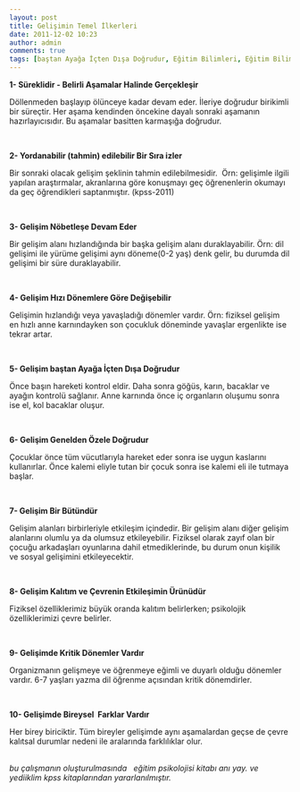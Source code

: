 ```yaml
---
layout: post
title: Gelişimin Temel İlkerleri
date: 2011-12-02 10:23
author: admin
comments: true
tags: [baştan Ayağa İçten Dışa Doğrudur, Eğitim Bilimleri, Eğitim Bilimleri, Genelden Özele Doğrudur, Hızı Dönemlere Göre Değişebilir, Nöbetleşe Devam Eder, Yordanabilir (tahmin) edilebilir Sıra izler]
---
```

<strong>1- Süreklidir - Belirli Aşamalar Halinde Gerçekleşir</strong>

Döllenmeden başlayıp ölünceye kadar devam eder. İleriye doğrudur birikimli bir süreçtir. Her aşama kendinden öncekine dayalı sonraki aşamanın hazırlayıcısıdır. Bu aşamalar basitten karmaşığa doğrudur.

&nbsp;

<strong>2- Yordanabilir (tahmin) edilebilir Bir Sıra izler</strong>

Bir sonraki olacak gelişim şeklinin tahmin edilebilmesidir.  Örn: gelişimle ilgili yapılan araştırmalar, akranlarına göre konuşmayı geç öğrenenlerin okumayı da geç öğrendikleri saptanmıştır. (kpss-2011)

&nbsp;

<strong>3- Gelişim Nöbetleşe Devam Eder</strong>

Bir gelişim alanı hızlandığında bir başka gelişim alanı duraklayabilir. Örn: dil gelişimi ile yürüme gelişimi aynı döneme(0-2 yaş) denk gelir, bu durumda dil gelişimi bir süre duraklayabilir.

&nbsp;

<strong>4- Gelişim Hızı Dönemlere Göre Değişebilir</strong>

Gelişimin hızlandığı veya yavaşladığı dönemler vardır. Örn: fiziksel gelişim en hızlı anne karnındayken son çocukluk döneminde yavaşlar ergenlikte ise tekrar artar.

&nbsp;

<strong>5- Gelişim baştan Ayağa İçten Dışa Doğrudur</strong>

Önce başın hareketi kontrol eldir. Daha sonra göğüs, karın, bacaklar ve ayağın kontrolü sağlanır. Anne karnında önce iç organların oluşumu sonra ise el, kol bacaklar oluşur.

&nbsp;

<strong>6- Gelişim Genelden Özele Doğrudur</strong>

Çocuklar önce tüm vücutlarıyla hareket eder sonra ise uygun kaslarını kullanırlar. Önce kalemi eliyle tutan bir çocuk sonra ise kalemi eli ile tutmaya başlar.

&nbsp;

<strong>7- Gelişim Bir Bütündür</strong>

Gelişim alanları birbirleriyle etkileşim içindedir. Bir gelişim alanı diğer gelişim alanlarını olumlu ya da olumsuz etkileyebilir. Fiziksel olarak zayıf olan bir çocuğu arkadaşları oyunlarına dahil etmediklerinde, bu durum onun kişilik ve sosyal gelişimini etkileyecektir.

&nbsp;

<strong>8- Gelişim Kalıtım ve Çevrenin Etkileşimin Ürünüdür</strong>

Fiziksel özelliklerimiz büyük oranda kalıtım belirlerken; psikolojik özelliklerimizi çevre belirler.

&nbsp;

<strong>9- Gelişimde Kritik Dönemler Vardır</strong>

Organizmanın gelişmeye ve öğrenmeye eğimli ve duyarlı olduğu dönemler vardır. 6-7 yaşları yazma dil öğrenme açısından kritik dönemdirler.

&nbsp;

<strong>10- Gelişimde Bireysel  Farklar Vardır</strong>

Her birey biriciktir. Tüm bireyler gelişimde aynı aşamalardan geçse de çevre kalıtsal durumlar nedeni ile aralarında farklılıklar olur.

<address> </address><address>bu çalışmanın oluşturulmasında   eğitim psikolojisi kitabı anı yay. ve yediiklim kpss kitaplarından yararlanılmıştır.</address>
